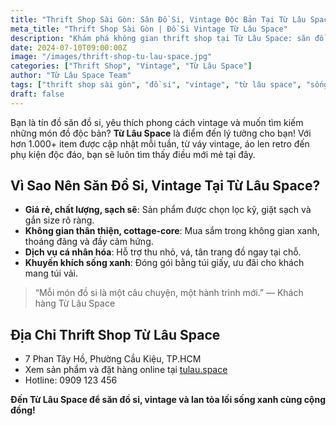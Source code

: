 ```yaml
---
title: "Thrift Shop Sài Gòn: Săn Đồ Si, Vintage Độc Bản Tại Từ Lâu Space"
meta_title: "Thrift Shop Sài Gòn | Đồ Si Vintage Từ Lâu Space"
description: "Khám phá không gian thrift shop tại Từ Lâu Space: săn đồ si, vintage độc bản, giá rẻ, sạch sẽ và thân thiện môi trường. Đến ngay để trải nghiệm!"
date: 2024-07-10T09:00:00Z
image: "/images/thrift-shop-tu-lau-space.jpg"
categories: ["Thrift Shop", "Vintage", "Từ Lâu Space"]
author: "Từ Lâu Space Team"
tags: ["thrift shop sài gòn", "đồ si", "vintage", "từ lâu space", "sống xanh"]
draft: false
---
```


Bạn là tín đồ săn đồ si, yêu thích phong cách vintage và muốn tìm kiếm những món đồ độc bản? **Từ Lâu Space** là điểm đến lý tưởng cho bạn! Với hơn 1.000+ item được cập nhật mỗi tuần, từ váy vintage, áo len retro đến phụ kiện độc đáo, bạn sẽ luôn tìm thấy điều mới mẻ tại đây.

## Vì Sao Nên Săn Đồ Si, Vintage Tại Từ Lâu Space?

- **Giá rẻ, chất lượng, sạch sẽ**: Sản phẩm được chọn lọc kỹ, giặt sạch và gắn size rõ ràng.
- **Không gian thân thiện, cottage-core**: Mua sắm trong không gian xanh, thoáng đãng và đầy cảm hứng.
- **Dịch vụ cá nhân hóa**: Hỗ trợ thu nhỏ, vá, tân trang đồ ngay tại chỗ.
- **Khuyến khích sống xanh**: Đóng gói bằng túi giấy, ưu đãi cho khách mang túi vải.

> “Mỗi món đồ si là một câu chuyện, một hành trình mới.” — Khách hàng Từ Lâu Space

## Địa Chỉ Thrift Shop Từ Lâu Space

- 7 Phan Tây Hồ, Phường Cầu Kiệu, TP.HCM
- Xem sản phẩm và đặt hàng online tại [tulau.space](https://tulau.space)
- Hotline: 0909 123 456

**Đến Từ Lâu Space để săn đồ si, vintage và lan tỏa lối sống xanh cùng cộng đồng!**
